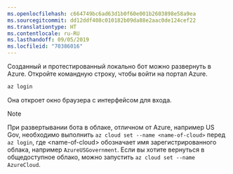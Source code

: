 ```yaml
---
ms.openlocfilehash: c664749bc6ad63d1b0f60e001b2603898e58a9ea
ms.sourcegitcommit: dd12ddf408c010182b09da88e2aac0de124cef22
ms.translationtype: HT
ms.contentlocale: ru-RU
ms.lasthandoff: 09/05/2019
ms.locfileid: "70386016"
---
```

Созданный и протестированный локально бот можно развернуть в Azure. Откройте командную строку, чтобы войти на портал Azure.

```cmd
az login
```
Она откроет окно браузера с интерфейсом для входа.

> [!NOTE]
> При развертывании бота в облаке, отличном от Azure, например US Gov, необходимо выполнить `az cloud set --name <name-of-cloud>` перед `az login`, где &lt;name-of-cloud> обозначает имя зарегистрированного облака, например `AzureUSGovernment`. Если вы хотите вернуться в общедоступное облако, можно запустить `az cloud set --name AzureCloud`. 
